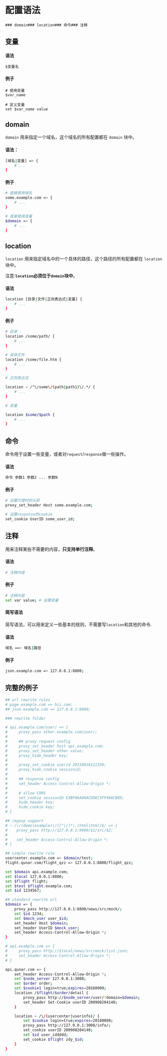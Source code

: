 # 配置语法

```
### domain### location### 命令### 注释
```

## 变量

#### 语法

```bash
$变量名
```

#### 例子

```
# 使用变量
$var_name

# 定义变量
set $var_name value
```




## domain

`domain` 用来指定一个域名，这个域名的所有配置都在 `domain` 块中。

#### 语法：

```bash
[域名|变量] => {
    # ...
}
```

#### 例子

```bash
# 直接使用域名
some.example.com => {
    # ...
}

# 或者使用变量
$domain => {
    # ...
}
```





## location

`location` 用来指定域名中的一个具体的路径，这个路径的所有配置都在 `location` 块中。

注意:**`location`必须位于`domain`块中**。


#### 语法

```bash
location [目录|文件|正则表达式|变量] {
    # ...
}
```

#### 例子

```bash
# 目录
location /some/path/ {
    # ...
}

# 具体文件
location /some/file.htm {
    # ...
}

# 正则表达式

location ~ /^\/some\/(path|path1)\/.*/ {
    # ...
}

# 变量

location $some/$path {
    # ...
} 
```






## 命令

命令用于设置一些变量，或者对`request`/`response`做一些操作。

#### 语法

```bash
命令 参数1 参数2 ... 参数N
```

#### 例子

```bash
# 设置代理时的头部
proxy_set_header Host some.example.com;

# 设置response的cookie
set_cookie UserID some_user_id;
```




## 注释

用来注释某些不需要的内容，**只支持单行注释**。

#### 语法

```bash
# 注释内容
```

#### 例子

```bash
# 注释内容
set var value; # 设置变量
```



#### 简写语法

简写语法，可以用来定义一些基本的规则，不需要写`location`和其他的命令.

#### 语法

```bash
域名 ==> 域名|路径
```

#### 例子

```bash
json.example.com => 127.0.0.1:8800;
```





## 完整的例子

```bash
## url rewrite rules
# page.example.com => hii.com;
## json.example.com => 127.0.0.1:8800;

### rewrite folder

# api.example.com/user/ => {
#     proxy_pass other.example.com/user/;
#
#     ## proxy request config
#     proxy_set_header host api.example.com;
#     proxy_set_header other value;
#     proxy_hide_header key;
#
#     proxy_set_cookie userid 20150910121359;
#     proxy_hide_cookie sessionid;
#
#     ## response config
#     set_header Access-Control-Allow-Origin *; 
#
#     # allow CORS
#     set_cookie sessionID E3BF86A90ACDD6C5FF49ACB09;
#     hide_header key;
#     hide_cookie key;
# }

## regexp support
# ~ /\/(demo|example)\/([^\/]*\.(html|htm))$/ => {
#    proxy_pass http://127.0.0.1:9999/$1/src/$2;
#
#    set_header Access-Control-Allow-Origin *;
# }

## simple rewrite rule
usercenter.example.com => $domain/test;
flight.qunar.com/flight_qzz => 127.0.0.1:8800/flight_qzz;

set $domain api.example.com;
set $local 127.0.0.1:8800;
set $flight flight;
set $test $flight.example.com;
set $id 1234567;

## standard rewrite url
$domain => {
    proxy_pass http://127.0.0.1:8800/news/src/mock/;
    set $id 1234;
    set $mock_user user_$id;
    set_header Host $domain;
    set_header UserID $mock_user;
    set_header Access-Control-Allow-Origin *;
}

# api.example.com => {
#     proxy_pass http://$local/news/src/mock/list.json;
#     set_header Access-Control-Allow-Origin *;
# }

api.qunar.com => {
    set_header Access-Control-Allow-Origin *;
    set $node_server 127.0.0.1:3008;
    set $order order;
    set $cookie1 login=true;expires=20160909;
    location /$flight/$order/detail {
        proxy_pass http://$node_server/user/?domain=$domain;
        set_header Set-Cookie userID 200908204140;
    }

    location ~ /\/(usercenter|userinfo)/ {
        set $cookie login=true;expires=20180808;
        proxy_pass http://127.0.0.1:3008/info/;
        set_cookie userID 200908204140;
        set $id user_iddddd;
        set_cookie $flight zdy_$id;
    }
}
```


